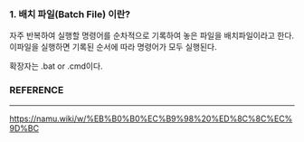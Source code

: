 
### 1. 배치 파일(Batch File) 이란?

자주 반복하여 실행할 명령어를 순차적으로 기록하여 놓은 파일을 배치파일이라고 한다. 이파일을 실행하면 기록된 순서에 따라 명령어가 모두 실행된다.

확장자는 .bat or .cmd이다.
### REFERENCE
<hr>


https://namu.wiki/w/%EB%B0%B0%EC%B9%98%20%ED%8C%8C%EC%9D%BC
